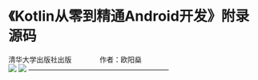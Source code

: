 # 《Kotlin从零到精通Android开发》附录源码
清华大学出版社出版　　　　作者：欧阳燊<br>
![](https://img.alicdn.com/imgextra/i1/2782783791/TB22t8NqgaTBuNjSszfXXXgfpXa_!!2782783791.jpg)
![](https://img.alicdn.com/imgextra/i2/2782783791/TB20MxLqkKWBuNjy1zjXXcOypXa_!!2782783791.jpg)
————————————————————